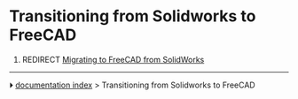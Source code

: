 # Transitioning from Solidworks to FreeCAD
1.  REDIRECT [Migrating to FreeCAD from SolidWorks](Migrating_to_FreeCAD_from_SolidWorks.md)



---
⏵ [documentation index](../README.md) > Transitioning from Solidworks to FreeCAD
